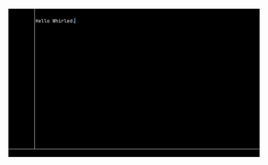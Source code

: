 ![alt text](https://github.com/APConduct/Kup/blob/master/.github/media/kup-2024-11-13.png?raw=true)
